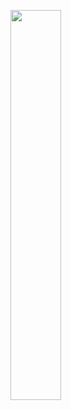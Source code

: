 <a href="https://discord.com/users/1016838891485007943"><picture>
<source media="(prefers-color-scheme: dark)" srcset="https://lanyard-profile-readme.vercel.app/api/1016838891485007943?bg=0D1117">
<img align="middle" width="40%" src="https://lanyard-profile-readme.vercel.app/api/1016838891485007943">
</picture></a>

